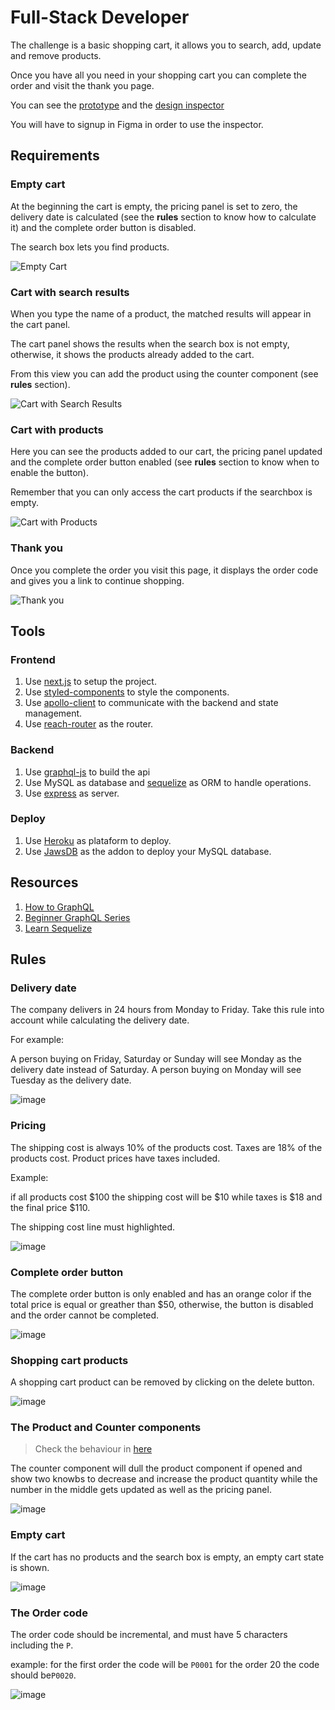 # Full-Stack Developer

The challenge is a basic shopping cart, it allows you to search, add, update and remove products.

Once you have all you need in your shopping cart you can complete the order and visit the thank you page.

You can see the [prototype](https://www.figma.com/proto/C1cHqoUvqWQaXmZSVKW3tA/Riqra-Challenge?node-id=0%3A3&viewport=-1360%2C66%2C0.5&scaling=min-zoom) and the [design inspector](https://www.figma.com/file/C1cHqoUvqWQaXmZSVKW3tA/Riqra-Challenge?node-id=0%3A1)

You will have to signup in Figma in order to use the inspector.

## Requirements

### Empty cart

At the beginning the cart is empty, the pricing panel is set to zero, the delivery date is calculated (see the **rules** section to know how to calculate it) and the complete order button is disabled.

The search box lets you find products.

![Empty Cart](https://user-images.githubusercontent.com/5007653/64066196-82d8ca00-cbdc-11e9-8315-cc8c0a7a4ba0.png)

### Cart with search results

When you type the name of a product, the matched results will appear in the cart panel.

The cart panel shows the results when the search box is not empty, otherwise, it shows the products already added to the cart.

From this view you can add the product using the counter component (see **rules** section).


![Cart with Search Results](https://user-images.githubusercontent.com/5007653/64066195-82403380-cbdc-11e9-88bb-6638c1c161de.png)

### Cart with products

Here you can see the products added to our cart, the pricing panel updated and the complete order button enabled (see **rules** section to know when to enable the button).

Remember that you can only access the cart products if the searchbox is empty.

![Cart with Products](https://user-images.githubusercontent.com/5007653/64066194-82403380-cbdc-11e9-8927-0cc5c83fd58a.png)

### Thank you 

Once you complete the order you visit this page, it displays the order code and gives you a link to continue shopping.

![Thank you](https://user-images.githubusercontent.com/5007653/64066197-82d8ca00-cbdc-11e9-8fdc-1dd5f7831915.png)

## Tools

### Frontend

1. Use [next.js](https://github.com/zeit/next.js/) to setup the project.
2. Use [styled-components](https://github.com/styled-components/styled-components) to style the components.
3. Use [apollo-client](https://github.com/apollographql/apollo-client) to communicate with the backend and state management.
4. Use [reach-router](https://github.com/reach/router) as the router.

### Backend

1. Use [graphql-js](https://github.com/graphql/graphql-js) to build the api
2. Use MySQL as database and [sequelize](https://github.com/sequelize/sequelize) as ORM to handle operations.
3. Use [express](https://github.com/expressjs/express) as server.

### Deploy

1. Use [Heroku](https://www.heroku.com/) as plataform to deploy.
2. Use [JawsDB](https://elements.heroku.com/addons/jawsdb) as the addon to deploy your MySQL database.

## Resources

1. [How to GraphQL](https://www.howtographql.com/)
2. [Beginner GraphQL Series](https://www.youtube.com/watch?v=DyvsMKsEsyE&list=PLN3n1USn4xln0j_NN9k4j5hS1thsGibKi)
3. [Learn Sequelize](https://www.youtube.com/watch?v=pxo7L5nd1gA)

## Rules

### Delivery date

The company delivers in 24 hours from Monday to Friday. Take this rule into account while calculating the delivery date.  

For example:

A person buying on Friday, Saturday or Sunday will see Monday as the delivery date instead of Saturday.
A person buying on Monday will see Tuesday as the delivery date.

![image](https://user-images.githubusercontent.com/5007653/64048283-edcfc580-cb36-11e9-809f-69046a3ec853.png)

### Pricing

The shipping cost is always 10% of the products cost. 
Taxes are 18% of the products cost.
Product prices have taxes included.

Example:

if all products cost $100 the shipping cost will be $10 while taxes is $18 and the final price $110.

The shipping cost line must highlighted.

![image](https://user-images.githubusercontent.com/5007653/64048346-1061de80-cb37-11e9-9112-db5b23fdccdb.png)

### Complete order button

The complete order button is only enabled and has an orange color if the total price is equal or greather than $50, otherwise, the button is disabled and the order cannot be completed.

![image](https://user-images.githubusercontent.com/5007653/64048318-fb854b00-cb36-11e9-904d-23286f3662c2.png)

### Shopping cart products

A shopping cart product can be removed by clicking on the delete button.

![image](https://user-images.githubusercontent.com/5007653/64066260-f4b11380-cbdc-11e9-8c5f-9010e1099731.png)

### The Product and Counter components

> Check the behaviour in [here](http://truck-master.surge.sh/iframe.html?id=product-mobile--with-stock-limit)

The counter component will dull the product component if opened and show two knowbs to decrease and increase the product quantity while the number in the middle gets updated as well as the pricing panel.

![image](https://user-images.githubusercontent.com/5007653/64066262-fa0e5e00-cbdc-11e9-9ae3-25eb1d7c042c.png)

### Empty cart

If the cart has no products and the search box is empty, an empty cart state is shown.

![image](https://user-images.githubusercontent.com/5007653/64048422-54ed7a00-cb37-11e9-8ede-d633477e5368.png)

### The Order code

The order code should be incremental, and must have 5 characters including the `P`.

example: for the first order the code will be `P0001` for the order 20 the code should be`P0020`.

![image](https://user-images.githubusercontent.com/5007653/64048530-97af5200-cb37-11e9-8ce7-4301d011f45f.png)
